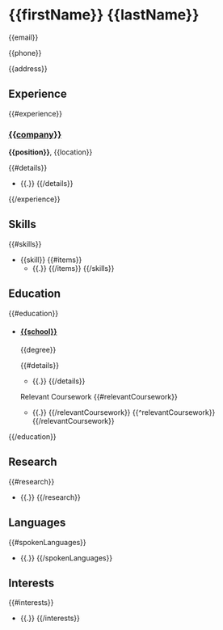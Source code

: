 # {{firstName}} {{lastName}}

{{email}}

{{phone}}

{{address}}

## Experience
{{#experience}}
### [{{company}}]({{webpage}})
  **{{position}}**, {{location}}

  {{#details}}
  - {{.}}
  {{/details}}

{{/experience}}

## Skills
{{#skills}}
- {{skill}}
  {{#items}}
  - {{.}}
  {{/items}}
{{/skills}}

## Education
{{#education}}
- #### [{{school}}]({{url}})

  {{degree}}

  {{#details}}
  - {{.}}
  {{/details}}

  Relevant Coursework
  {{#relevantCoursework}}
  - {{.}}
  {{/relevantCoursework}}
  {{^relevantCoursework}}
  {{/relevantCoursework}}

{{/education}}

## Research
{{#research}}
- {{.}}
{{/research}}


## Languages
{{#spokenLanguages}}
- {{.}}
{{/spokenLanguages}}

## Interests
{{#interests}}
  - {{.}}
{{/interests}}

